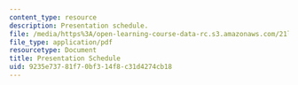 ```yaml
---
content_type: resource
description: Presentation schedule.
file: /media/https%3A/open-learning-course-data-rc.s3.amazonaws.com/21l-460-medieval-literature-dante-boccaccio-chaucer-spring-2005/9235e73781f70bf314f8c31d4274cb18_presentationsch.pdf
file_type: application/pdf
resourcetype: Document
title: Presentation Schedule
uid: 9235e737-81f7-0bf3-14f8-c31d4274cb18
---
```

